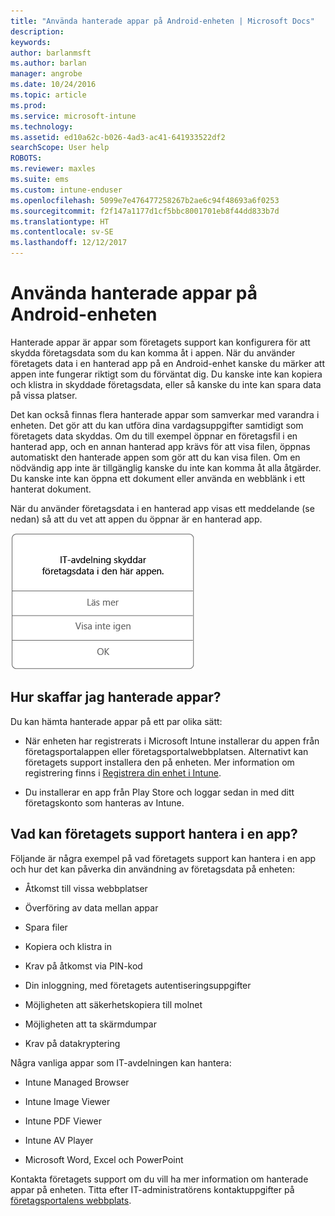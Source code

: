 ```yaml
---
title: "Använda hanterade appar på Android-enheten | Microsoft Docs"
description: 
keywords: 
author: barlanmsft
ms.author: barlan
manager: angrobe
ms.date: 10/24/2016
ms.topic: article
ms.prod: 
ms.service: microsoft-intune
ms.technology: 
ms.assetid: ed10a62c-b026-4ad3-ac41-641933522df2
searchScope: User help
ROBOTS: 
ms.reviewer: maxles
ms.suite: ems
ms.custom: intune-enduser
ms.openlocfilehash: 5099e7e476477258267b2ae6c94f48693a6f0253
ms.sourcegitcommit: f2f147a1177d1cf5bbc8001701eb8f44dd833b7d
ms.translationtype: HT
ms.contentlocale: sv-SE
ms.lasthandoff: 12/12/2017
---
```

# <a name="use-managed-apps-on-your-android-device"></a>Använda hanterade appar på Android-enheten

Hanterade appar är appar som företagets support kan konfigurera för att skydda företagsdata som du kan komma åt i appen. När du använder företagets data i en hanterad app på en Android-enhet kanske du märker att appen inte fungerar riktigt som du förväntat dig. Du kanske inte kan kopiera och klistra in skyddade företagsdata, eller så kanske du inte kan spara data på vissa platser.

Det kan också finnas flera hanterade appar som samverkar med varandra i enheten. Det gör att du kan utföra dina vardagsuppgifter samtidigt som företagets data skyddas. Om du till exempel öppnar en företagsfil i en hanterad app, och en annan hanterad app krävs för att visa filen, öppnas automatiskt den hanterade appen som gör att du kan visa filen. Om en nödvändig app inte är tillgänglig kanske du inte kan komma åt alla åtgärder. Du kanske inte kan öppna ett dokument eller använda en webblänk i ett hanterat dokument.

När du använder företagsdata i en hanterad app visas ett meddelande (se nedan) så att du vet att appen du öppnar är en hanterad app.

![open-managed-apps-message](./media/managed-apps-message.png)

## <a name="how-do-i-get-managed-apps"></a>Hur skaffar jag hanterade appar?
Du kan hämta hanterade appar på ett par olika sätt:

-   När enheten har registrerats i Microsoft Intune installerar du appen från företagsportalappen eller företagsportalwebbplatsen. Alternativt kan företagets support installera den på enheten. Mer information om registrering finns i [Registrera din enhet i Intune](enroll-your-device-in-Intune-android.md).

-   Du installerar en app från Play Store och loggar sedan in med ditt företagskonto som hanteras av Intune.

## <a name="what-can-my-company-support-manage-in-an-app"></a>Vad kan företagets support hantera i en app?
Följande är några exempel på vad företagets support kan hantera i en app och hur det kan påverka din användning av företagsdata på enheten:

-   Åtkomst till vissa webbplatser

-   Överföring av data mellan appar

-   Spara filer

-   Kopiera och klistra in

-   Krav på åtkomst via PIN-kod

-   Din inloggning, med företagets autentiseringsuppgifter

-   Möjligheten att säkerhetskopiera till molnet

-   Möjligheten att ta skärmdumpar

-   Krav på datakryptering

Några vanliga appar som IT-avdelningen kan hantera:

-   Intune Managed Browser

-   Intune Image Viewer

-   Intune PDF Viewer

-   Intune AV Player

-   Microsoft Word, Excel och PowerPoint

Kontakta företagets support om du vill ha mer information om hanterade appar på enheten. Titta efter IT-administratörens kontaktuppgifter på [företagsportalens webbplats](https://portal.manage.microsoft.com#HelpDeskDialog).

